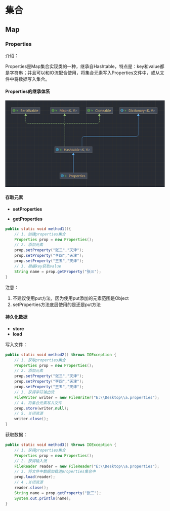 # 集合







## Map

### Properties

介绍：

Properties是Map集合实现类的一种，继承自Hashtable，特点是：key和value都是字符串；并且可以和IO流配合使用，将集合元素写入Properties文件中，或从文件中将数据写入集合。

#### Properties的继承体系

![image-20220818225323338](https://raw.githubusercontent.com/MatubCA/Image/main/img2/202208182253369.png)

#### 存取元素

- **setProperties**

- **getProperties**

```Java
public static void method1(){
    // 1. 创建properties集合
    Properties prop = new Properties();
    // 2. 添加元素
    prop.setProperty("张三","天津");
    prop.setProperty("李四","天津");
    prop.setProperty("王五","天津");
    // 3. 根据key获取value
    String name = prop.getProperty("张三");
}
```

注意：

1. 不建议使用put方法，因为使用put添加的元素范围是Object
2. setProperties方法底层使用的是还是put方法



#### 持久化数据

- **store**
- **load**

写入文件：

```java
public static void method2() throws IOException {
    // 1. 获取properties集合
    Properties prop = new Properties();
    // 2. 添加元素
    prop.setProperty("张三","天津");
    prop.setProperty("李四","天津");
    prop.setProperty("王五","天津");
    // 3. 获得字符输出流
    FileWriter writer = new FileWriter("E:\\Desktop\\a.properties");
    // 4. 将集合元素写入文件
    prop.store(writer,null);
    // 5. 关闭资源
    writer.close();
}
```

获取数据：

```java
public static void method3() throws IOException {
    // 1. 获得properties集合
    Properties prop = new Properties();
    // 2. 获得输入流
    FileReader reader = new FileReader("E:\\Desktop\\a.properties");
    // 3. 将文件中数据加载进properties集合中
    prop.load(reader);
    // 4 .关闭资源
    reader.close();
    String name = prop.getProperty("张三");
    System.out.println(name);
}
```





